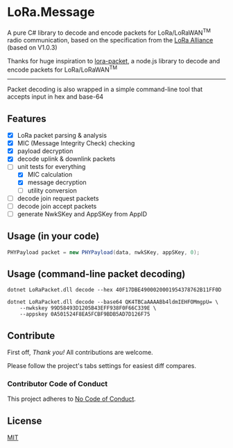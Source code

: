 # LoRa.Message

A pure C# library to decode and encode packets for LoRa/LoRaWAN<sup>TM</sup> 
radio communication, based on the specification from 
the [LoRa Alliance](https://www.lora-alliance.org/) (based on V1.0.3)

Thanks for huge inspiration to [lora-packet](https://github.com/anthonykirby/lora-packet), 
a node.js library to decode and encode packets for LoRa/LoRaWAN<sup>TM</sup>

---------------------------------------

Packet decoding is also wrapped in a simple command-line tool that 
accepts input in hex and base-64

## Features

* [x] LoRa packet parsing & analysis
* [x] MIC (Message Integrity Check) checking
* [x] payload decryption
* [x] decode uplink & downlink packets
* [ ] unit tests for everything
  * [x] MIC calculation
  * [x] message decryption
  * [ ] utility conversion 
* [ ] decode join request packets
* [ ] decode join accept packets
* [ ] generate NwkSKey and AppSKey from AppID

## Usage (in your code)

```csharp
PHYPayload packet = new PHYPayload(data, nwkSKey, appSKey, 0);
```


## Usage (command-line packet decoding)

```dos
dotnet LoRaPacket.dll decode --hex 40F17DBE4900020001954378762B11FF0D
```

```dos
dotnet LoRaPacket.dll decode --base64 QK4TBCaAAAABb4ldmIEHFOMmgpU= \
    --nwkskey 99D58493D1205B43EFF938F0F66C339E \
    --appskey 0A501524F8EA5FCBF9BDB5AD7D126F75
```

## Contribute

First off, *Thank you!* All contributions are welcome.

Please follow the project's tabs settings for easiest diff compares.

### Contributor Code of Conduct

This project adheres to [No Code of Conduct](CODE_OF_CONDUCT.md).

## License
[MIT](LICENSE.md)